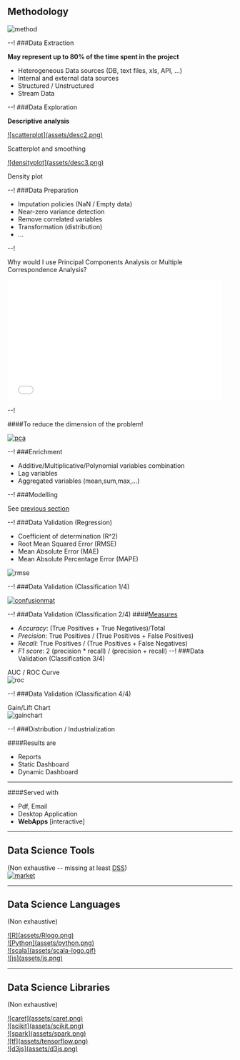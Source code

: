 ## Methodology

![method](assets/method.png)<!-- .element: class="plain"  -->

--!
###Data Extraction

**May represent up to 80% of the time spent in the project**

- Heterogeneous Data sources (DB, text files, xls, API, ...)
- Internal and external data sources
- Structured / Unstructured
- Stream Data

--!
###Data Exploration

**Descriptive analysis**

<div class="side-by-side">
  <div class="side">
    <a href="http://topepo.github.io/caret/visualizations.html" rel="">![scatterplot](assets/desc2.png)</a>
    <p> Scatterplot and smoothing </p>
  </div>
  <div class="side">
    <a href="http://topepo.github.io/caret/visualizations.html" rel="densityplot">![densityplot](assets/desc3.png)</a>
    <p> Density plot </p>
  </div>
</div>


--!
###Data Preparation

- Imputation policies (NaN / Empty data)
- Near-zero variance detection
- Remove correlated variables
- Transformation (distribution)
- ...

--!
<!-- .slide: data-transition="zoom" data-background="#e29191" -->
Why would I use Principal Components Analysis or Multiple Correspondence Analysis?

<iframe src="//giphy.com/embed/l4hmWKVDDUpiq355K" width="480" height="270" frameBorder="0" class="giphy-embed" allowFullScreen></iframe><p><a href="http://giphy.com/gifs/black-men-man-dormtainment-l4hmWKVDDUpiq355K"></a></p>

--!
<!-- .slide: data-transition="zoom" data-background="#91d87b" -->

####To reduce the dimension of the problem!

<a href="http://archive.cnx.org/contents/02ff5dd2-fe30-4bf5-8e2a-83b5c3dc0333@10/dimensionality-reduction-methods-for-molecular-motion" rel="pca">![pca](assets/pca.jpg)</a>

--!
###Enrichment

- Additive/Multiplicative/Polynomial variables combination
- Lag variables
- Aggregated variables (mean,sum,max,...)

--!
###Modelling

See [previous section](../#/3)

--!
###Data Validation (Regression)

- Coefficient of determination (R^2)
- Root Mean Squared Error (RMSE)
- Mean Absolute Error (MAE)
- Mean Absolute Percentage Error (MAPE)  

![rmse](assets/rmse.png)<!-- .element: class="plain" width="45%"  -->

--!
###Data Validation (Classification 1/4)

<a href="https://www.youtube.com/watch?v=AOIkPnKu0YA" rel="confusionmat">![confusionmat](assets/confusionmatrix.jpg)</a>

--!
###Data Validation (Classification 2/4)
####[Measures](https://blogs.msdn.microsoft.com/andreasderuiter/2015/02/09/performance-measures-in-azure-ml-accuracy-precision-recall-and-f1-score/)
- *Accuracy*: (True Positives + True Negatives)/Total
- *Precision*: True Positives / (True Positives + False Positives)
- *Recall*: True Positives / (True Positives + False Negatives)
- *F1 score*: 2 (precision \* recall) / (precision + recall)
--!
###Data Validation (Classification 3/4)

AUC / ROC Curve  
![roc](assets/ROC-curve.png)<!-- .element: class="plain" width="60%"  -->

--!
###Data Validation (Classification 4/4)

Gain/Lift Chart  
![gainchart](assets/gainchhrt.png)<!-- .element: class="plain" width="60%"  -->

--!
###Distribution / Industrialization

####Results are
- Reports
- Static Dashboard
- Dynamic Dashboard
***
####Served with
- Pdf, Email
- Desktop Application
- **WebApps** [interactive]

---
## Data Science Tools
(Non exhaustive -- missing at least [DSS](https://www.dataiku.com/dss/))  
<a href="http://www.slideshare.net/machinepulse/predictive-analytics-an-overview" rel="market">![market](assets/market-predictivetools.jpg)<!-- .element:width="60%"  --></a>

---
## Data Science Languages
(Non exhaustive)  
<div class="side-by-side">
  <div class="side">
    <a href="https://www.r-project.org/" rel="r">![R](assets/Rlogo.png)<!-- .element: class="plain" width="60%"  --></a>
  </div>
  <div class="side">
    <a href="https://www.python.org/" rel="python">![Python](assets/python.png)<!-- .element: class="plain" width="60%"  --></a>
  </div>
  <div class="side">
    <a href="http://www.scala-lang.org/" rel="scala">![scala](assets/scala-logo.gif)<!-- .element: class="plain" width="80%"  --></a>
  </div>
  <div class="side">
    <a href="http://www.w3schools.com/js/" rel="javascript">![js](assets/js.png)<!-- .element: class="plain" width="80%"  --></a>
  </div>
</div>

---
## Data Science Libraries
(Non exhaustive)  
<div class="side-by-side">
  <div class="side">
    <a href="http://topepo.github.io/caret/" rel="caret">![caret](assets/caret.png)<!-- .element: class="plain" width="100%"  --></a>
  </div>
  <div class="side">
    <a href="http://scikit-learn.org/stable/index.html" rel="scikit">![scikit](assets/scikit.png)<!-- .element: class="plain" width="80%"  --></a>
  </div>
  <div class="side">
    <a href="http://spark.apache.org/" rel="spark">![spark](assets/spark.png)<!-- .element: class="plain" width="80%"  --></a>
  </div>
  <div class="side">
    <a href="https://www.tensorflow.org/" rel="tensorflow">![tf](assets/tensorflow.png)<!-- .element: class="plain" width="80%"  --></a>
  </div>
  <div class="side">
    <a href="https://d3js.org/" rel="d3js">![d3js](assets/d3js.png)<!-- .element: class="plain" width="80%"  --></a>
  </div>
</div>
